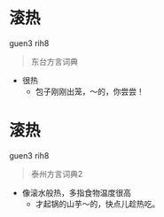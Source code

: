 # 滚热
guen3 rih8
> 东台方言词典
- 很热
  - 包子刚刚出笼，～的，你尝尝！


# 滚热
guen3 rih8
> 泰州方言词典2
- 像滚水般热，多指食物温度很高
  - 才起锅的山芋～的，快点儿趁热吃。